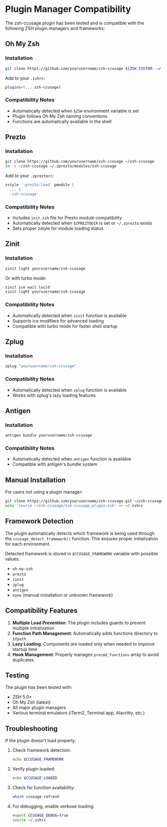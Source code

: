 # Plugin Manager Compatibility

The zsh-ccusage plugin has been tested and is compatible with the following ZSH plugin managers and frameworks:

## Oh My Zsh

### Installation
```bash
git clone https://github.com/yourusername/zsh-ccusage ${ZSH_CUSTOM:-~/.oh-my-zsh/custom}/plugins/zsh-ccusage
```

Add to your `.zshrc`:
```bash
plugins=(... zsh-ccusage)
```

### Compatibility Notes
- Automatically detected when `$ZSH` environment variable is set
- Plugin follows Oh My Zsh naming conventions
- Functions are automatically available in the shell

## Prezto

### Installation
```bash
git clone https://github.com/yourusername/zsh-ccusage ~/zsh-ccusage
ln -s ~/zsh-ccusage ~/.zprezto/modules/zsh-ccusage
```

Add to your `.zpreztorc`:
```bash
zstyle ':prezto:load' pmodule \
  ... \
  'zsh-ccusage'
```

### Compatibility Notes
- Includes `init.zsh` file for Prezto module compatibility
- Automatically detected when `$ZPREZTODIR` is set or `~/.zprezto` exists
- Sets proper zstyle for module loading status

## Zinit

### Installation
```bash
zinit light yourusername/zsh-ccusage
```

Or with turbo mode:
```bash
zinit ice wait lucid
zinit light yourusername/zsh-ccusage
```

### Compatibility Notes
- Automatically detected when `zinit` function is available
- Supports ice modifiers for advanced loading
- Compatible with turbo mode for faster shell startup

## Zplug

### Installation
```bash
zplug "yourusername/zsh-ccusage"
```

### Compatibility Notes
- Automatically detected when `zplug` function is available
- Works with zplug's lazy loading features

## Antigen

### Installation
```bash
antigen bundle yourusername/zsh-ccusage
```

### Compatibility Notes
- Automatically detected when `antigen` function is available
- Compatible with antigen's bundle system

## Manual Installation

For users not using a plugin manager:

```bash
git clone https://github.com/yourusername/zsh-ccusage.git ~/zsh-ccusage
echo 'source ~/zsh-ccusage/zsh-ccusage.plugin.zsh' >> ~/.zshrc
```

## Framework Detection

The plugin automatically detects which framework is being used through the `ccusage_detect_framework()` function. This ensures proper initialization for each environment.

Detected framework is stored in `$CCUSAGE_FRAMEWORK` variable with possible values:
- `oh-my-zsh`
- `prezto`
- `zinit`
- `zplug`
- `antigen`
- `none` (manual installation or unknown framework)

## Compatibility Features

1. **Multiple Load Prevention**: The plugin includes guards to prevent multiple initialization
2. **Function Path Management**: Automatically adds functions directory to `$fpath`
3. **Lazy Loading**: Components are loaded only when needed to improve startup time
4. **Hook Management**: Properly manages `precmd_functions` array to avoid duplicates

## Testing

The plugin has been tested with:
- ZSH 5.0+
- Oh My Zsh (latest)
- All major plugin managers
- Various terminal emulators (iTerm2, Terminal.app, Alacritty, etc.)

## Troubleshooting

If the plugin doesn't load properly:

1. Check framework detection:
   ```bash
   echo $CCUSAGE_FRAMEWORK
   ```

2. Verify plugin loaded:
   ```bash
   echo $CCUSAGE_LOADED
   ```

3. Check for function availability:
   ```bash
   which ccusage-refresh
   ```

4. For debugging, enable verbose loading:
   ```bash
   export CCUSAGE_DEBUG=true
   source ~/.zshrc
   ```